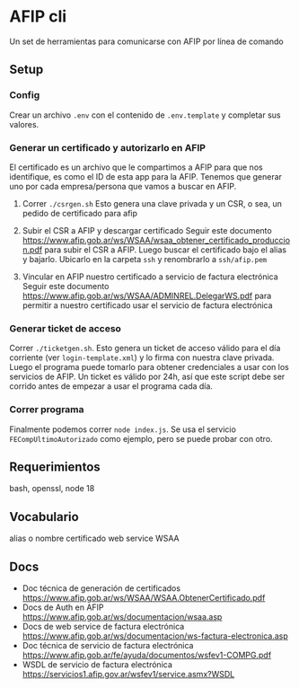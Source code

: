 # AFIP cli

Un set de herramientas para comunicarse con AFIP por línea de comando

## Setup

### Config

Crear un archivo `.env` con el contenido de `.env.template` y completar sus valores.

### Generar un certificado y autorizarlo en AFIP

El certificado es un archivo que le compartimos a AFIP para que nos identifique, es como el ID de esta app para la AFIP.
Tenemos que generar uno por cada empresa/persona que vamos a buscar en AFIP.

1. Correr `./csrgen.sh`
Esto genera una clave privada y un CSR, o sea, un pedido de certificado para afip

2. Subir el CSR a AFIP y descargar certificado
Seguir este documento https://www.afip.gob.ar/ws/WSAA/wsaa_obtener_certificado_produccion.pdf para subir el CSR a AFIP.
Luego buscar el certificado bajo el alias y bajarlo.
Ubicarlo en la carpeta `ssh` y renombrarlo a `ssh/afip.pem`

3. Vincular en AFIP nuestro certificado a servicio de factura electrónica
Seguir este documento https://www.afip.gob.ar/ws/WSAA/ADMINREL.DelegarWS.pdf para permitir a nuestro certificado usar el servicio de factura electrónica

### Generar ticket de acceso

Correr `./ticketgen.sh`.
Esto genera un ticket de acceso válido para el día corriente (ver `login-template.xml`) y lo firma con nuestra clave privada. Luego el programa puede tomarlo para obtener credenciales a usar con los servicios de AFIP.
Un ticket es válido por 24h, así que este script debe ser corrido antes de empezar a usar el programa cada día.

### Correr programa

Finalmente podemos correr `node index.js`.
Se usa el servicio `FECompUltimoAutorizado` como ejemplo, pero se puede probar con otro.

## Requerimientos

bash, openssl, node 18

## Vocabulario

alias o nombre
certificado
web service
WSAA

## Docs

* Doc técnica de generación de certificados https://www.afip.gob.ar/ws/WSAA/WSAA.ObtenerCertificado.pdf
* Docs de Auth en AFIP https://www.afip.gob.ar/ws/documentacion/wsaa.asp
* Docs de web service de factura electrónica https://www.afip.gob.ar/ws/documentacion/ws-factura-electronica.asp
* Doc técnica de servicio de factura electrónica https://www.afip.gob.ar/fe/ayuda/documentos/wsfev1-COMPG.pdf
* WSDL de servicio de factura electrónica https://servicios1.afip.gov.ar/wsfev1/service.asmx?WSDL

